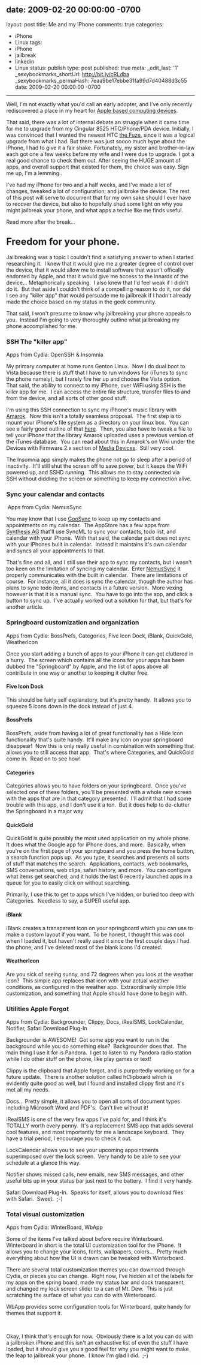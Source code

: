 date: 2009-02-20 00:00:00 -0700
---
layout: post
title: Me and my iPhone
comments: true
categories:
- iPhone
- Linux
tags:
- iPhone
- jailbreak
- linkedin
- Linux
status: publish
type: post
published: true
meta:
  _edit_last: '1'
  _sexybookmarks_shortUrl: http://bit.ly/cRLdba
  _sexybookmarks_permaHash: 7eaa9be17ebbe31fa99d7d40488d3c55
date: 2009-02-20 00:00:00 -0700
---
<p>Well, I'm not exactly what you'd call an early adopter, and I've only recently rediscovered a place in my heart for <a href="{{ root_url }}/2007/10/24/apples-sure-sign-me-up/" target="_blank">Apple based computing devices</a>.</p>
<p>That said, there was a lot of internal debate an struggle when it came time for me to upgrade from my Cingular 8525 HTC/Phone/PDA device.  Initially, I was convinced that I wanted the newest HTC <a href="http://www.wireless.att.com/cell-phone-service/cell-phone-details/?device=HTC+FUZE(TM)&amp;q_sku=sku3090226" target="_blank">the Fuze</a>, since it was a logical upgrade from what I had.  But there was just soooo much hype about the iPhone, I had to give it a fair shake.  Fortunately, my sister and brother-in-law each got one a few weeks before my wife and I were due to upgrade.  I got a real good chance to check them out.  After seeing the HUGE amount of apps, and overall support that existed for them, the choice was easy.  Sign me up, I'm a lemming..</p>
<p>I've had my iPhone for two and a half weeks, and I've made a lot of changes, tweaked a lot of configuration, and jailbroke the device.  The rest of this post will serve to document that for my own sake should I ever have to recover the device, but also to hopefully shed some light on why you might jailbreak your phone, and what apps a techie like me finds useful.</p>
<p>Read more after the break...<!--more--></p>
<h2><span style="font-size: larger;"><strong>Freedom for your phone.</strong></span></h2>
<p>Jailbreaking was a topic I&nbsp;couldn't find a satisfying answer to when I&nbsp;started researching it.&nbsp; I&nbsp;knew that it would give me a greater degree of control over the device, that it would allow me to install software that wasn't offically endorsed by Apple, and that it would give me access to the innards of the device... Metaphorically speaking.&nbsp; I&nbsp;also knew that I'd feel weak if I&nbsp;didn't do it.&nbsp; But that aside I couldn't think of a compelling reason to do it, nor did I&nbsp;see any &quot;killer app&quot; that would persuade me to jailbreak if I&nbsp;hadn't already made the choice based on my status in the geek community.</p>
<p>That said, I&nbsp;won't presume to know why jailbreaking your phone appeals to you.&nbsp; Instead I'm going to very thoroughly outline what jailbreaking my phone accomplished for me.</p>
<h3><strong>SSH The &quot;killer app&quot;</strong></h3>
<p>Apps from Cydia: OpenSSH &amp; Insomnia</p>
<p>My primary computer at home runs Gentoo Linux.&nbsp; Now I&nbsp;do dual boot to Vista because there is stuff that I&nbsp;have to run windows for (iTunes to sync the phone namely), but I&nbsp;rarely fire her up and choose the Vista option.&nbsp; That said, the ability to connect to my iPhone, over WiFi using SSH is the killer app for me.&nbsp; I&nbsp;can access the entire file structure, transfer files to and from the device, and all sorts of other good stuff.</p>
<p>I'm using this SSH&nbsp;connection to sync my iPhone's music library with <a href="http://amarok.kde.org/" target="_blank">Amarok</a>.&nbsp; Now this isn't a totally seamless proposal.&nbsp; The first step is to mount your iPhone's file system as a directory on your linux box.&nbsp; You can see a fairly good outline of that <a href="http://blog.adaniels.nl/articles/iphone-amarok/" target="_blank">here</a>.&nbsp; Then, you also have to tweak a file to tell your iPhone that the library Amarok uploaded uses a previous version of the iTunes database.&nbsp; You can read about this in Amarok's on Wiki under the <span class="mw-headline">Devices with Firmware 2.x section of <a href="http://amarok.kde.org/wiki/Media_Device:IPod" target="_blank">Media Devices</a></span>.&nbsp; Still very cool.</p>
<p>The Insomnia app simply makes the phone not go to sleep after a period of inactivity.&nbsp; It'll still shut the screen off to save power, but it keeps the WiFi powered up, and SSHD running.&nbsp; This allows me to stay connected via SSH&nbsp;without diddling the screen or something to keep my connection alive.</p>
<h3>Sync your calendar and contacts</h3>
<p>&nbsp;Apps from Cydia: NemusSync</p>
<p>You may know that I&nbsp;use <a target="_blank" href="http://www.goosync.com/">GooSync</a> to keep up my contacts and appointments on my calendar.&nbsp; The AppStore has a few apps from <a target="_blank" href="http://www.synthesis.ch/">Synthesis AG</a> that'll use SyncML to sync your contacts, todo list, and calendar with your iPhone.&nbsp; With that said, the calendar part does not sync with your iPhones built in calendar.&nbsp; Instead it maintains it's own calendar and syncs all your appointments to that.</p>
<p>That's fine and all, and I still use their app to sync my contacts, but I&nbsp;wasn't too keen on the limitation of syncing my calendar.&nbsp; Enter <a target="_blank" href="http://www.nemustech.com/iPhone/NemusSync.html">NemusSync</a> it properly communicates with the built in calendar.&nbsp; There are limitations of course.&nbsp; For instance, all it does is sync the calendar, though the author has plans to sync todo items, and contacts in a future version.&nbsp; More vexing however is that it is a manual sync.&nbsp; You have to go into the app, and click a button to sync up.&nbsp; I've actually worked out a solution for that, but that's for another article.</p>
<h3>Springboard customization and organization</h3>
<p>Apps from Cydia: BossPrefs, Categories, Five Icon Dock, iBlank, QuickGold, WeatherIcon</p>
<p>Once you start adding a bunch of apps to your iPhone it can get cluttered in a hurry.&nbsp; The screen which contains all the icons for your apps has been dubbed the &quot;Springboard&quot; by Apple, and the list of apps above all contribute in one way or another to keeping it clutter free.</p>
<h4>Five Icon Dock</h4>
<p>This should be fairly self explanatory, but it's pretty handy.&nbsp; It allows you to squeeze 5 icons down in the dock instead of just 4.</p>
<h4>BossPrefs</h4>
<p>BossPrefs, aside from having a lot of great functionality has a Hide Icon functionality that's quite handy.&nbsp; It'll make any icon on your springboard disappear!&nbsp; Now this is only really useful in combination with something that allows you to still access that app.&nbsp; That's where Categories, and QuickGold come in.&nbsp; Read on to see how!</p>
<h4>Categories</h4>
<p>Categories allows you to have folders on your springboard.&nbsp; Once you've selected one of these folders, you'll be presented with a whole new screen with the apps that are in that category presented.&nbsp; I'll admit that I&nbsp;had some trouble with this app, and I&nbsp;don't use it a ton.&nbsp; But it does help to de-clutter the Springboard in a major way</p>
<h4>QuickGold</h4>
<p>QuickGold is quite possibly the most used application on my whole phone.&nbsp; It does what the Google app for iPhone does, and more.&nbsp; Basically, when you're on the first page of your springboard and you press the home button, a search function pops up.&nbsp; As you type, it searches and presents all sorts of stuff that matches the search.&nbsp; Applications, contacts, web bookmarks, SMS&nbsp;conversations, web clips, safari history, and more.&nbsp; You can configure what items get searched, and it holds the last 6 recently launched apps in a queue for you to easily click on without searching.</p>
<p>Primarily, I&nbsp;use this to get to apps which I've hidden, or buried too deep with Categories.&nbsp; Needless to say, a SUPER&nbsp;useful app.</p>
<h4>iBlank</h4>
<p>iBlank creates a transparent icon on your springboard which you can use to make a custom layout if you want.&nbsp; To be honest, I&nbsp;thought this was cool when I&nbsp;loaded it, but haven't really used it since the first couple days I&nbsp;had the phone, and I've deleted most of the blank icons I'd created.</p>
<h4>WeatherIcon</h4>
<p>Are you sick of seeing sunny, and 72 degrees when you look at the weather icon?&nbsp; This simple app replaces that icon with your actual weather conditions, as configured in the weather app.&nbsp; Extraordinarily simple little customization, and something that Apple should have done to begin with.</p>
<h3>Utilities Apple Forgot</h3>
<p>Apps from Cydia: Backgrounder, Clippy, Docs, iRealSMS, LockCalendar, Notifier, Safari Download Plug-In</p>
<p>Backgrounder is AWESOME!&nbsp; Got some app you want to run in the background while you do something else?&nbsp; Backgrounder does that.&nbsp; The main thing I&nbsp;use it for is Pandora.&nbsp; I get to listen to my Pandora radio station while I&nbsp;do other stuff on the phone, like play games or text!</p>
<p>Clippy is the clipboard that Apple forgot, and is purportedly working on for a future update.&nbsp; There is another solution called hClipboard which is evidently quite good as well, but I&nbsp;found and installed clippy first and it's met all my needs.</p>
<p>Docs..&nbsp; Pretty simple, it allows you to open all sorts of document types including Microsoft Word and PDF's.&nbsp; Can't live without it!</p>
<p>iRealSMS is one of the very few apps I've paid for, and I&nbsp;think it's TOTALLY&nbsp;worth every penny.&nbsp; It's a replacement SMS&nbsp;app that adds several cool features, and most importantly for me a landscape keyboard.&nbsp; They have a trial period, I&nbsp;encourage you to check it out.</p>
<p>LockCalendar allows you to see your upcoming appointments superimposed over the lock screen.&nbsp; Very handy to be able to see your schedule at a glance this way.</p>
<p>Notifier shows missed calls, new emails, new SMS messages, and other useful bits up in your status bar just next to the battery.&nbsp; I find it very handy.</p>
<p>Safari Download Plug-In.&nbsp; Speaks for itself, allows you to download files with Safari.&nbsp; Sweet.&nbsp; ;-)</p>
<h3>Total visual customization</h3>
<p>Apps from Cydia: WinterBoard, WbApp</p>
<p>Some of the items I've talked about before require Winterboard.&nbsp; Winterboard in short is the total UI&nbsp;customization tool for the iPhone.&nbsp; It allows you to change your icons, fonts, wallpapers, colors...&nbsp; Pretty much everything about how the UI&nbsp;is drawn can be tweaked with Winterboard.</p>
<p>There are several total customization themes you can download through Cydia, or pieces you can change.&nbsp; Right now, I've hidden all of the labels for my apps on the spring board, made my status bar and dock transparent, and changed my lock screen slider to a can of Mt. Dew.&nbsp; This is just scratching the surface of what you can do with Winterboard.</p>
<p>WbApp provides some configuration tools for Winterboard, quite handy for themes that support it.</p>
<p>&nbsp;</p>
<p>Okay, I think that's enough for now.&nbsp; Obviously there is a lot you can do with a jailbroken iPhone and this isn't an exhaustive list of even the stuff I&nbsp;have loaded, but it should give you a good feel for why you might want to make the leap to jailbreak your phone.&nbsp; I know I'm glad I did.&nbsp; ;-)</p>

